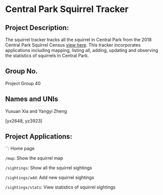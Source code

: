 # Central Park Squirrel Tracker
## Project Description:
The squirrel tracker tracks all the squirrel in Central Park from the 2018 Central Park Squirrel Census [view here](https://data.cityofnewyork.us/Environment/2018-Central-Park-Squirrel-Census-Squirrel-Data/vfnx-vebw). This tracker incorporates applications including mapping, listing all, adding, updating and observing the statistics of squirrels in Central Park.

## Group No.
Project Group 40
## Names and UNIs
Yuxuan Xia and
Yangyi Zheng 

[yx2648, yz3923]

## Project Applications:
``: Home page

`/map`: Show the squirrel map

`/sightings`: Show all the squirrel sightings

`/sightings/add`: Add new squirrel sightings

`/sightings/stats`: View statistics of squirrel sightings
